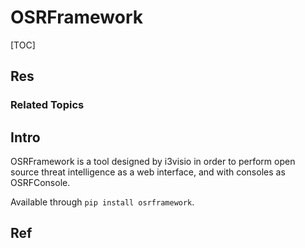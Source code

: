 # OSRFramework

[TOC]



## Res
### Related Topics



## Intro
OSRFramework is a tool designed by i3visio in order to perform open source threat intelligence as a web interface, and with consoles as OSRFConsole. 

Available through `pip install osrframework`.



## Ref

